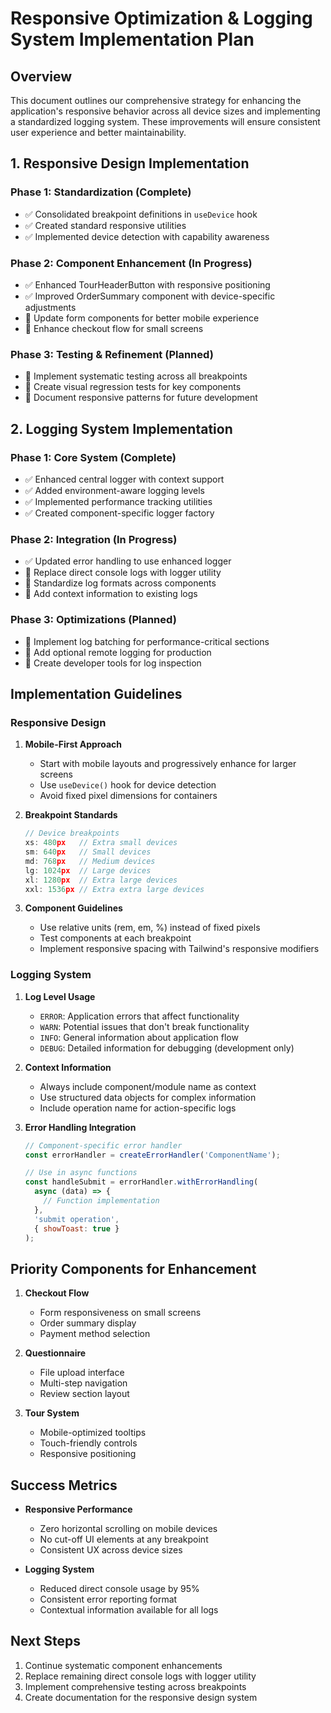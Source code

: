 
# Responsive Optimization & Logging System Implementation Plan

## Overview

This document outlines our comprehensive strategy for enhancing the application's responsive behavior across all device sizes and implementing a standardized logging system. These improvements will ensure consistent user experience and better maintainability.

## 1. Responsive Design Implementation

### Phase 1: Standardization (Complete)
- ✅ Consolidated breakpoint definitions in `useDevice` hook
- ✅ Created standard responsive utilities
- ✅ Implemented device detection with capability awareness

### Phase 2: Component Enhancement (In Progress)
- ✅ Enhanced TourHeaderButton with responsive positioning
- ✅ Improved OrderSummary component with device-specific adjustments
- 🔄 Update form components for better mobile experience
- 🔄 Enhance checkout flow for small screens

### Phase 3: Testing & Refinement (Planned)
- 🔄 Implement systematic testing across all breakpoints
- 🔄 Create visual regression tests for key components
- 🔄 Document responsive patterns for future development

## 2. Logging System Implementation

### Phase 1: Core System (Complete)
- ✅ Enhanced central logger with context support
- ✅ Added environment-aware logging levels
- ✅ Implemented performance tracking utilities
- ✅ Created component-specific logger factory

### Phase 2: Integration (In Progress)
- ✅ Updated error handling to use enhanced logger
- 🔄 Replace direct console logs with logger utility
- 🔄 Standardize log formats across components
- 🔄 Add context information to existing logs

### Phase 3: Optimizations (Planned)
- 🔄 Implement log batching for performance-critical sections
- 🔄 Add optional remote logging for production
- 🔄 Create developer tools for log inspection

## Implementation Guidelines

### Responsive Design

1. **Mobile-First Approach**
   - Start with mobile layouts and progressively enhance for larger screens
   - Use `useDevice()` hook for device detection
   - Avoid fixed pixel dimensions for containers

2. **Breakpoint Standards**
   ```javascript
   // Device breakpoints
   xs: 480px   // Extra small devices
   sm: 640px   // Small devices
   md: 768px   // Medium devices
   lg: 1024px  // Large devices
   xl: 1280px  // Extra large devices
   xxl: 1536px // Extra extra large devices
   ```

3. **Component Guidelines**
   - Use relative units (rem, em, %) instead of fixed pixels
   - Test components at each breakpoint
   - Implement responsive spacing with Tailwind's responsive modifiers

### Logging System

1. **Log Level Usage**
   - `ERROR`: Application errors that affect functionality
   - `WARN`: Potential issues that don't break functionality
   - `INFO`: General information about application flow
   - `DEBUG`: Detailed information for debugging (development only)

2. **Context Information**
   - Always include component/module name as context
   - Use structured data objects for complex information
   - Include operation name for action-specific logs

3. **Error Handling Integration**
   ```javascript
   // Component-specific error handler
   const errorHandler = createErrorHandler('ComponentName');
   
   // Use in async functions
   const handleSubmit = errorHandler.withErrorHandling(
     async (data) => {
       // Function implementation
     },
     'submit operation',
     { showToast: true }
   );
   ```

## Priority Components for Enhancement

1. **Checkout Flow**
   - Form responsiveness on small screens
   - Order summary display
   - Payment method selection

2. **Questionnaire**
   - File upload interface
   - Multi-step navigation
   - Review section layout

3. **Tour System**
   - Mobile-optimized tooltips
   - Touch-friendly controls
   - Responsive positioning

## Success Metrics

- **Responsive Performance**
  - Zero horizontal scrolling on mobile devices
  - No cut-off UI elements at any breakpoint
  - Consistent UX across device sizes

- **Logging System**
  - Reduced direct console usage by 95%
  - Consistent error reporting format
  - Contextual information available for all logs

## Next Steps

1. Continue systematic component enhancements
2. Replace remaining direct console logs with logger utility
3. Implement comprehensive testing across breakpoints
4. Create documentation for the responsive design system
